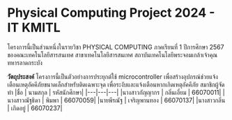 # Physical Computing Project 2024 - IT KMITL
โครงการนี้เป็นส่วนหนึ่งในรายวิชา PHYSICAL COMPUTING ภาคเรียนที่ 1 ปีการศึกษา 2567 ของคณะเทคโนโลยีสารสนเทศ สาขาเทคโนโลยีสารสนเทศ สถาบันเทคโนโลยีพระจอมเกล้าเจ้าคุณทหารลาดกระบัง

**วัตถุประสงค์**
โครงการนี้เป็นตัวอย่างการประยุกต์ใช้ microcontroller เพื่อสร้างอุปกรณ์ช่วยแจ้งเตือนเหตุอัคคีภัยขนาดเล็กสำหรับติดเฉพาะจุด เพื่อระงับและแจ้งเตือนหากเกิดเหตุอัคคีภัย
สมาชิกผู้จัดทำ
|ชื่อ | นามสกุล	| รหัสนักศึกษา|
|---|---|---|
|นางสาวกัญญากร | กลิ่นเอี่ยม | 66070011|
|นางสาวณัฐธิดา | พิมพา | 66070059|
|นายพีรณัฐ | เจริญพานทอง | 66070137|
|นางสาวกลิ่น | เกิดอยู่ | 66070237|
